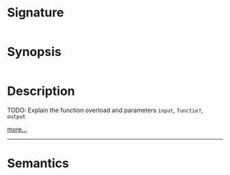 # Signature
```vikid-signature
```

# Synopsis
```vikid-synopsis
```

# Description
TODO: Explain the function overload and parameters `input`, `functie?`, `output`

[more...](functie?)

----
# Semantics